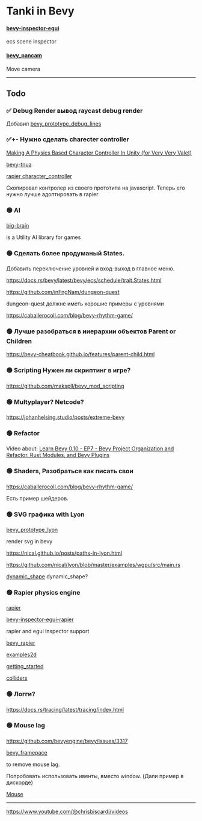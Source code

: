 # Tanki in Bevy

#### [bevy-inspector-egui](https://github.com/jakobhellermann/bevy-inspector-egui)

ecs scene inspector

#### [bevy_pancam](https://github.com/johanhelsing/bevy_pancam/tree/main)

Move camera

---

## Todo

### ✅ Debug Render вывод raycast debug render

Добавил [bevy_prototype_debug_lines](https://github.com/Toqozz/bevy_debug_lines)


### ✅+- Нужно сделать charecter controller

[Making A Physics Based Character Controller In Unity (for Very Very Valet)](https://www.youtube.com/watch?v=qdskE8PJy6Q)

[bevy-tnua](https://crates.io/crates/bevy-tnua)

[rapier character_controller](https://rapier.rs/docs/user_guides/bevy_plugin/character_controller/)

Скопировал контролер из своего прототипа на javascript. Теперь его нужно лучше адоптировать в rapier

### 🟢 AI

[big-brain](https://github.com/zkat/big-brain)

is a Utility AI library for games

### 🟢 Сделать более продуманый States.
Добавить переключение уровней и вход-выход в главное меню.
    
https://docs.rs/bevy/latest/bevy/ecs/schedule/trait.States.html
    
https://github.com/inFngNam/dungeon-quest
    
dungeon-quest должне иметь хорошие примеры с уровнями
    
https://caballerocoll.com/blog/bevy-rhythm-game/

### 🟢 Лучше разобраться в ииерархии объектов Parent or Children
    
https://bevy-cheatbook.github.io/features/parent-child.html


### 🟢 Scripting Нужен ли скриптинг в игре?
    
https://github.com/makspll/bevy_mod_scripting

### 🟢 Multyplayer? Netcode?
    
https://johanhelsing.studio/posts/extreme-bevy

### 🟢 Refactor

Video about:
[Learn Bevy 0.10 - EP7 - Bevy Project Organization and Refactor, Rust Modules, and Bevy Plugins](https://www.youtube.com/watch?v=gy2G63SA-W8&list=PLVnntJRoP85JHGX7rGDu6LaF3fmDDbqyd&index=7&t=1744s)

### 🟢 Shaders, Разобраться как писать свои 
    
https://caballerocoll.com/blog/bevy-rhythm-game/

Есть пример шейдеров.



### 🟢 SVG графика with Lyon

[bevy_prototype_lyon](https://github.com/Nilirad/bevy_prototype_lyon)

render svg in bevy

https://nical.github.io/posts/paths-in-lyon.html

https://github.com/nical/lyon/blob/master/examples/wgpu/src/main.rs

[dynamic_shape](https://github.com/Nilirad/bevy_prototype_lyon/blob/master/examples/dynamic_shape.rs) dynamic_shape?

### 🟢 Rapier physics engine

[rapier](https://github.com/dimforge/rapier)

[bevy-inspector-egui-rapier](https://crates.io/crates/bevy-inspector-egui-rapier)

rapier and egui inspector support

[bevy_rapier](https://github.com/dimforge/bevy_rapier)

[examples2d](https://github.com/dimforge/rapier/tree/master/examples2d)

[getting_started](https://rapier.rs/docs/user_guides/rust/getting_started)

[colliders](https://rapier.rs/docs/user_guides/rust/colliders)

### 🟢 Логги?
https://docs.rs/tracing/latest/tracing/index.html

### 🟢 Mouse lag
    
https://github.com/bevyengine/bevy/issues/3317

[bevy_framepace](https://github.com/aevyrie/bevy_framepace)

to remove mouse lag.

Попробовать использовать ивенты, вместо window. (Дали пример в дискорде)

[Mouse](https://bevy-cheatbook.github.io/input/mouse.html)

---

https://www.youtube.com/@chrisbiscardi/videos